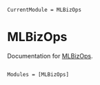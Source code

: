 ```@meta
CurrentModule = MLBizOps
```

# MLBizOps

Documentation for [MLBizOps](https://github.com/jeremiahpslewis/MLBizOps.jl).

```@index
```

```@autodocs
Modules = [MLBizOps]
```

